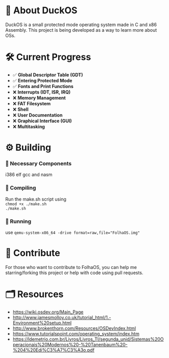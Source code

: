 # 🦆 About DuckOS
DuckOS is a small protected mode operating system made in C and x86 Assembly. This project is being developed as a way to learn more about OSs.

# 🛠️ Current Progress
- ✅ **Global Descriptor Table (GDT)**
- ✅ **Entering Protected Mode**
- ✅ **Fonts and Print Functions**
- ❌ **Interrupts (IDT, ISR, IRQ)**
- ❌ **Memory Management**
- ❌ **FAT Filesystem**
- ❌ **Shell**
- ❌ **User Documentation**
- ❌ **Graphical Interface (GUI)**
- ❌ **Multitasking**

# ⚙️ Building
### 🧰 Necessary Components
i386 elf gcc and nasm
### 📄 Compiling
Run the make.sh script using <br /> `chmod +x ./make.sh` <br /> `./make.sh`
### 🚀 Running
use `qemu-system-x86_64 -drive format=raw,file="FolhaOS.img"`

# 🤝 Contribute
For those who want to contribute to FolhaOS, you can help me starring/forking this project or help with code using pull requests.

# 🗂️ Resources
- https://wiki.osdev.org/Main_Page
- http://www.jamesmolloy.co.uk/tutorial_html/1.-Environment%20setup.html
- http://www.brokenthorn.com/Resources/OSDevIndex.html
- https://www.tutorialspoint.com/operating_system/index.htm
- https://ldemetrio.com.br/Livros/Livros_TI/segunda_unid/Sistemas%20Operacionais%20Modernos%20-%20Tanenbaum%20-%204%20Edi%C3%A7%C3%A3o.pdf
